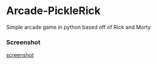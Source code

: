 # Arcade-PickleRick

Simple arcade game in python based off of Rick and Morty

### Screenshot
[screenshot](https://github.com/Sinzunza93/Arcade-PickleRick/blob/main/images/screenshot.jpg)
